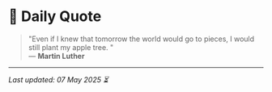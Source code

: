# 📜 Daily Quote

> "Even if I knew that tomorrow the world would go to pieces, I would still plant my apple tree. "  
> — **Martin Luther**

---

_Last updated: 07 May 2025 ⏳_
